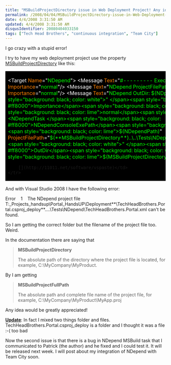 ```yaml
---
title: "MSBuildProjectDirectory issue in Web Deployment Project! Any idea Welcomed!"
permalink: /2008/04/04/MSBuildProjectDirectory-issue-in-Web-Deployment-Project!-Any-idea-Welcomed!/
date: 4/4/2008 3:31:50 AM
updated: 4/4/2008 3:31:50 AM
disqusIdentifier: 20080404033150
tags: ["Tech Head Brothers", "continuous integration", "Team City"]
---
```

I go crazy with a stupid error!

I try to have my web deployment project use the property [MSBuildProjectDirectory](http://msdn2.microsoft.com/en-us/ms164309.aspx) like this:
<!-- more -->
  <table style="background-color: black" cellspacing="0" cellpadding="2" width="600" border="0"><tbody>     <tr>       <td valign="top" width="600">         

<span style="background: black; color: white">  <Target </span><span style="background: black; color: #ff8000">Name</span><span style="background: black; color: white">="</span><span style="background: black; color: lime">NDepend</span><span style="background: black; color: white">">
    <Message </span><span style="background: black; color: #ff8000">Text</span><span style="background: black; color: white">="</span><span style="background: black; color: lime">#--------- Executing NDepend ---------#</span><span style="background: black; color: white">" </span><span style="background: black; color: #ff8000">Importance</span><span style="background: black; color: white">="</span><span style="background: black; color: lime">normal</span><span style="background: black; color: white">"/>
    <Message </span><span style="background: black; color: #ff8000">Text</span><span style="background: black; color: white">="</span><span style="background: black; color: lime">NDepend ProjectFilePath: $(NDependProjectFilePath)</span><span style="background: black; color: white">" </span><span style="background: black; color: #ff8000">Importance</span><span style="background: black; color: white">="</span><span style="background: black; color: lime">normal</span><span style="background: black; color: white">"/>
    <Message </span><span style="background: black; color: #ff8000">Text</span><span style="background: black; color: white">="</span><span style="background: black; color: lime">NDepend OutDir: $(NDpendOutputDir)</span><span style="background: black; color: white">" </span><span style="background: black; color: #ff8000">Importance</span><span style="background: black; color: white">="</span><span style="background: black; color: lime">normal</span><span style="background: black; color: white">"/>
    <NDependTask </span><span style="background: black; color: #ff8000">NDependConsoleExePath</span><span style="background: black; color: white">="</span><span style="background: black; color: lime">$(NDependPath)</span><span style="background: black; color: white">"
           </span><span style="background: black; color: #ff8000">ProjectFilePath</span><span style="background: black; color: white">="</span><span style="background: black; color: lime">$(**MSBuildProjectDirectory**)..\..\Tests\NDepend\TechHeadBrothers.Portal.xml</span><span style="background: black; color: white">"
           </span><span style="background: black; color: #ff8000">OutDir</span><span style="background: black; color: white">="</span><span style="background: black; color: lime">$(MSBuildProjectDirectory)..\..\Tests\Output\NDependOut</span><span style="background: black; color: white">" />
  </Target>
</span>

        [](http://11011.net/software/vspaste)</td>
    </tr>
  </tbody></table>



And with Visual Studio 2008 I have the following error:

Error    1    The NDepend project file T:\_Projects\_handsup\Portal_HandsUP\Deployment**\TechHeadBrothers.Portal.csproj_deploy**..\..\Tests\NDepend\TechHeadBrothers.Portal.xml can't be found.    

So I am getting the correct folder but the filename of the project file too. Weird.

In the documentation there are saying that 

> **MSBuildProjectDirectory**
> 
> The absolute path of the directory where the project file is located, for example, C:\MyCompany\MyProduct.

By I am getting

> **MSBuildProjectFullPath**
> 
> The absolute path and complete file name of the project file, for example, C:\MyCompany\MyProduct\MyApp.proj

Any idea would be greatly appreciated!

**<u>Update</u>**: In fact I mixed two things folder and files. TechHeadBrothers.Portal.csproj_deploy is a folder and I thought it was a file :-( too bad

Now the second issue is that there is a bug in NDepend MSBuild task that I communicated to Patrick (the author) and he fixed and I could test it. It will be released next week. I will post about my integration of NDepend with Team City soon.
